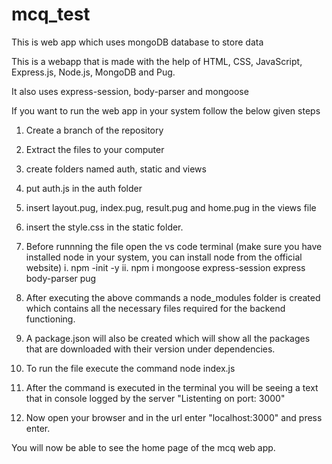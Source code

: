 # mcq_test
This is web app which uses mongoDB database to store data

This is a webapp that is made with the help of HTML, CSS, JavaScript, Express.js, Node.js, MongoDB and Pug.

It also uses express-session, body-parser and mongoose

If you want to run the web app in your system follow the below given steps

1. Create a branch of the repository
2. Extract the files to your computer
3. create folders named auth, static and views
4. put auth.js in the auth folder
5. insert layout.pug, index.pug, result.pug and home.pug in the views file
6. insert the style.css in the static folder.

7. Before runnning the file open the vs code terminal (make sure you have installed node in your system, you can install node from the official website)
     i. npm -init -y
     ii. npm i mongoose express-session express body-parser pug
8. After executing the above commands a node_modules folder is created which contains all the necessary files required for the backend functioning.
9. A package.json will also be created which will show all the packages that are downloaded with their version under dependencies.

10. To run the file execute the command
    node index.js
11. After the command is executed in the terminal you will be seeing a text that in console logged by the server "Listenting on port: 3000"
12. Now open your browser and in the url enter "localhost:3000" and press enter.

You will now be able to see the home page of the mcq web app.
